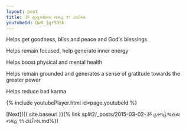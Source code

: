 ```yaml
---
layout: post
title: ૐ સુયુકથાયા નમહ ૧૧ ટાઈમ્સ
youtubeId: QwX_jqrYdSk
---
```

 
 
Helps get goodness, bliss and peace and God's blessings
 
Helps remain focused, help generate inner energy 
 
Helps boost physical and mental health 
 
Helps remain grounded and generates a sense of gratitude towards the greater power 
 
Helps reduce bad karma
 
 
 
 


{% include youtubePlayer.html id=page.youtubeId %}
 
[Next]({{ site.baseurl }}{% link  split2/_posts/2015-03-02-ૐ હસ્તહેશ્વરાય નમહ ૧૧ ટાઈમ્સ.md%})
 
